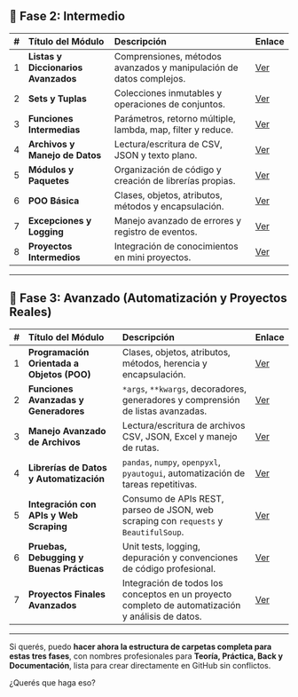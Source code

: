 ## 🎯 **Fase 2: Intermedio**

| **#** | **Título del Módulo**               | **Descripción**                                                     | **Enlace**                                |
| :---: | :---------------------------------- | :------------------------------------------------------------------ | :---------------------------------------- |
|   1   | **Listas y Diccionarios Avanzados** | Comprensiones, métodos avanzados y manipulación de datos complejos. | [Ver](modulo-2/01-listas_diccionarios.md) |
|   2   | **Sets y Tuplas**                   | Colecciones inmutables y operaciones de conjuntos.                  | [Ver](modulo-2/02-sets_tuplas.md)         |
|   3   | **Funciones Intermedias**           | Parámetros, retorno múltiple, lambda, map, filter y reduce.         | [Ver](modulo-2/03-funciones.md)           |
|   4   | **Archivos y Manejo de Datos**      | Lectura/escritura de CSV, JSON y texto plano.                       | [Ver](modulo-2/04-archivos.md)            |
|   5   | **Módulos y Paquetes**              | Organización de código y creación de librerías propias.             | [Ver](modulo-2/05-modulos.md)             |
|   6   | **POO Básica**                      | Clases, objetos, atributos, métodos y encapsulación.                | [Ver](modulo-2/06-poo_basica.md)          |
|   7   | **Excepciones y Logging**           | Manejo avanzado de errores y registro de eventos.                   | [Ver](modulo-2/07-excepciones_logging.md) |
|   8   | **Proyectos Intermedios**           | Integración de conocimientos en mini proyectos.                     | [Ver](modulo-2/08-proyectos.md)           |

---

## 🎯 **Fase 3: Avanzado (Automatización y Proyectos Reales)**

| **#** | **Título del Módulo**                      | **Descripción**                                                                                   | **Enlace**                                |
| :---: | :----------------------------------------- | :------------------------------------------------------------------------------------------------ | :---------------------------------------- |
|   1   | **Programación Orientada a Objetos (POO)** | Clases, objetos, atributos, métodos, herencia y encapsulación.                                    | [Ver](modulo-3/01-poo.md)                 |
|   2   | **Funciones Avanzadas y Generadores**      | `*args`, `**kwargs`, decoradores, generadores y comprensión de listas avanzadas.                  | [Ver](modulo-3/02-funciones_avanzadas.md) |
|   3   | **Manejo Avanzado de Archivos**            | Lectura/escritura de archivos CSV, JSON, Excel y manejo de rutas.                                 | [Ver](modulo-3/03-archivos_avanzados.md)  |
|   4   | **Librerías de Datos y Automatización**    | `pandas`, `numpy`, `openpyxl`, `pyautogui`, automatización de tareas repetitivas.                 | [Ver](modulo-3/04-automatizacion.md)      |
|   5   | **Integración con APIs y Web Scraping**    | Consumo de APIs REST, parseo de JSON, web scraping con `requests` y `BeautifulSoup`.              | [Ver](modulo-3/05-apis.md)                |
|   6   | **Pruebas, Debugging y Buenas Prácticas**  | Unit tests, logging, depuración y convenciones de código profesional.                             | [Ver](modulo-3/06-testing.md)             |
|   7   | **Proyectos Finales Avanzados**            | Integración de todos los conceptos en un proyecto completo de automatización y análisis de datos. | [Ver](modulo-3/07-proyecto_final.md)      |

---

Si querés, puedo **hacer ahora la estructura de carpetas completa para estas tres fases**, con nombres profesionales para **Teoría, Práctica, Back y Documentación**, lista para crear directamente en GitHub sin conflictos.

¿Querés que haga eso?
